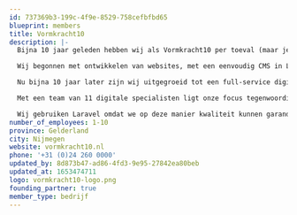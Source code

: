 ```yaml
---
id: 737369b3-199c-4f9e-8529-758cefbfbd65
blueprint: members
title: Vormkracht10
description: |-
  Bijna 10 jaar geleden hebben wij als Vormkracht10 per toeval (maar je kunt het ook geluk noemen) Laravel ontdekt. Destijds nog in zeer prille vorm met een beta release (v0.1) van de toen nog onbekende Taylor Otwell. Maar ook toen al zagen wij de enorme potentie in het framework, door de heldere structuur en leesbaarheid van de code en documentatie.

  Wij begonnen met ontwikkelen van websites, met een eenvoudig CMS in Laravel hebben wij onze eerste projecten gerealiseerd in dit enorm flexibele open-source framework.

  Nu bijna 10 jaar later zijn wij uitgegroeid tot een full-service digital agency dat slimme websites en complexe webapplicaties ontwikkelt en realiseert, alles exclusief in Laravel. In de omgeving van Nijmegen en omstreken zijn wij hét bureau voor het ontwikkelen van Laravel web apps.

  Met een team van 11 digitale specialisten ligt onze focus tegenwoordig op het realiseren van toegankelijke websites volgens de WCAG normen en het ontwikkelen van Progressive Web Apps (PWA) als een SaaS of PaaS. Dit doen wij voor klanten zoals de Nijmeegse Vierdaagse, Gemeente Nijmegen, Radboudumc en landelijke partijen als RRS en TOPIC.

  Wij gebruiken Laravel omdat we op deze manier kwaliteit kunnen garanderen aan onze klanten, zowel op de korte termijn met het ontwikkelen van een snelle Minimum Viable Product (MVP) maar ook voor de langere termijn. Waarin de continuerende vraagstukken van onze klanten over de jaren heen doorontwikkeld moeten worden en het leveren van onderhoud en services steeds belangrijker is geworden.
number_of_employees: 1-10
province: Gelderland
city: Nijmegen
website: vormkracht10.nl
phone: '+31 (0)24 260 0000'
updated_by: 8d873b47-ad86-4fd3-9e95-27842ea80beb
updated_at: 1653474711
logo: vormkracht10-logo.png
founding_partner: true
member_type: bedrijf
---
```

